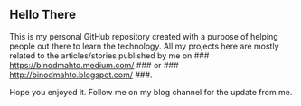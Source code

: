 
## Hello There

This is my personal GitHub repository created with a purpose of helping people out there to learn the technology. All my projects here are mostly related to the articles/stories published by me on ### https://binodmahto.medium.com/ ### or ### http://binodmahto.blogspot.com/ ###.

Hope you enjoyed it. Follow me on my blog channel for the update from me.
